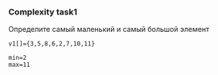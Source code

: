 ### Complexity task1

Определите самый маленький и самый большой элемент

```
v1[]={3,5,8,6,2,7,10,11}

min=2
max=11
```
